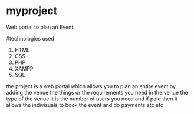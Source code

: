 # myproject
Web portal to plan an Event

#technologies used 

1. HTML
2. CSS
3. PHP
4. XAMPP
5. SQL

the project is a web portal which allows you to plan an entire event by adding the venue the things or the requirements you need in the venue the type of the venue it is the number of users you need and if paid then it allows the indivisuals to book the event and do payments etc etc
